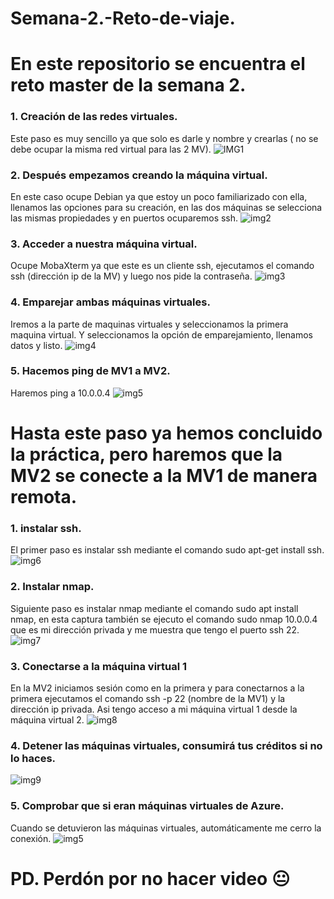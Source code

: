 # Semana-2.-Reto-de-viaje.


# En este repositorio se encuentra el reto master de la semana 2.
### 1. Creación de las redes virtuales.
Este paso es muy sencillo ya que solo es darle y nombre y crearlas ( no se debe ocupar la misma red virtual para las 2 MV).
![IMG1](https://github.com/CarlosM5250/Semana-2.-Reto-de-viaje/blob/main/img/Captura%20de%20pantalla%20(508).png)
### 2. Después empezamos creando la máquina virtual.
En este caso ocupe Debian ya que estoy un poco familiarizado con ella, llenamos las opciones para su creación, en las dos máquinas se selecciona las mismas propiedades y en puertos ocuparemos ssh.
![img2](https://github.com/CarlosM5250/Semana-2.-Reto-de-viaje/blob/main/img/Captura%20de%20pantalla%20(509).png)
### 3. Acceder a nuestra máquina virtual.
Ocupe MobaXterm ya que este es un cliente ssh, ejecutamos el comando ssh (dirección ip de la MV) y luego nos pide la contraseña.
![img3](https://github.com/CarlosM5250/Semana-2.-Reto-de-viaje/blob/main/img/Captura%20de%20pantalla%20(512).png)
### 4. Emparejar ambas máquinas virtuales.
Iremos a la parte de maquinas virtuales y seleccionamos la primera maquina virtual. Y seleccionamos la opción de emparejamiento, llenamos datos y listo.
![img4](https://github.com/CarlosM5250/Semana-2.-Reto-de-viaje/blob/main/img/C1.png)
### 5. Hacemos ping de MV1 a MV2.
Haremos ping a 10.0.0.4 
![img5](https://github.com/CarlosM5250/Semana-2.-Reto-de-viaje/blob/main/img/Captura%20de%20pantalla%20(514).png)
# Hasta este paso ya hemos concluido la práctica, pero haremos que la MV2 se conecte a la MV1 de manera remota.
### 1. instalar ssh.
El primer paso es instalar ssh mediante el comando sudo apt-get install ssh.
![img6](https://github.com/CarlosM5250/Semana-2.-Reto-de-viaje/blob/main/img/Captura%20de%20pantalla%20(517).png)
### 2. Instalar nmap.
Siguiente paso es instalar nmap mediante el comando sudo apt install nmap, en esta captura también se ejecuto el comando sudo nmap 10.0.0.4 que es mi dirección privada y me muestra que tengo el puerto ssh 22.
![img7](https://github.com/CarlosM5250/Semana-2.-Reto-de-viaje/blob/main/img/Captura%20de%20pantalla%20(521).png)
### 3. Conectarse a la máquina virtual 1 
En la MV2 iniciamos sesión como en la primera y para conectarnos a la primera ejecutamos el comando ssh -p 22 (nombre de la MV1) y la dirección ip privada. Asi tengo acceso a mi máquina virtual 1 desde la máquina virtual 2.
![img8](https://github.com/CarlosM5250/Semana-2.-Reto-de-viaje/blob/main/img/Captura%20de%20pantalla%20(519).png)
### 4. Detener las máquinas virtuales, consumirá tus créditos si no lo haces.
![img9](https://github.com/CarlosM5250/Semana-2.-Reto-de-viaje/blob/main/img/Captura%20de%20pantalla%20(522).png)
### 5. Comprobar que si eran máquinas virtuales de Azure.
Cuando se detuvieron las máquinas virtuales, automáticamente me cerro la conexión.
![img5](https://github.com/CarlosM5250/Semana-2.-Reto-de-viaje/blob/main/img/Captura%20de%20pantalla%20(521).png)
# PD. Perdón por no hacer video 😐

